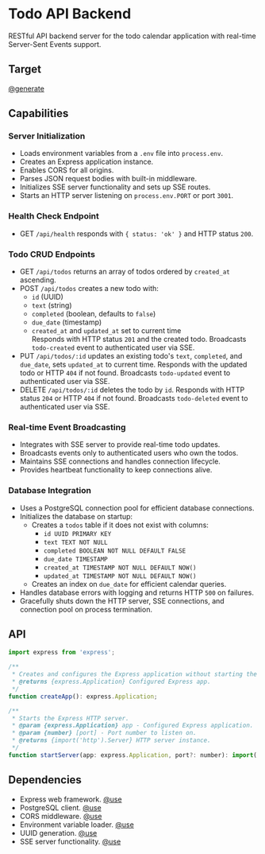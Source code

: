 # Todo API Backend

RESTful API backend server for the todo calendar application with real-time Server-Sent Events support.

## Target

[@generate](../src/server/index.js)

## Capabilities

### Server Initialization

- Loads environment variables from a `.env` file into `process.env`.  
- Creates an Express application instance.  
- Enables CORS for all origins.  
- Parses JSON request bodies with built-in middleware.  
- Initializes SSE server functionality and sets up SSE routes.
- Starts an HTTP server listening on `process.env.PORT` or port `3001`.  

### Health Check Endpoint

- GET `/api/health` responds with `{ status: 'ok' }` and HTTP status `200`.  

### Todo CRUD Endpoints

- GET `/api/todos` returns an array of todos ordered by `created_at` ascending.  
- POST `/api/todos` creates a new todo with:
  - `id` (UUID)
  - `text` (string)
  - `completed` (boolean, defaults to `false`)
  - `due_date` (timestamp)
  - `created_at` and `updated_at` set to current time  
  Responds with HTTP status `201` and the created todo.
  Broadcasts `todo-created` event to authenticated user via SSE.
- PUT `/api/todos/:id` updates an existing todo's `text`, `completed`, and `due_date`, sets `updated_at` to current time. Responds with the updated todo or HTTP `404` if not found.
  Broadcasts `todo-updated` event to authenticated user via SSE.
- DELETE `/api/todos/:id` deletes the todo by `id`. Responds with HTTP status `204` or HTTP `404` if not found.
  Broadcasts `todo-deleted` event to authenticated user via SSE.

### Real-time Event Broadcasting

- Integrates with SSE server to provide real-time todo updates.
- Broadcasts events only to authenticated users who own the todos.
- Maintains SSE connections and handles connection lifecycle.
- Provides heartbeat functionality to keep connections alive.

### Database Integration

- Uses a PostgreSQL connection pool for efficient database connections.  
- Initializes the database on startup:
  - Creates a `todos` table if it does not exist with columns:
    - `id UUID PRIMARY KEY`
    - `text TEXT NOT NULL`
    - `completed BOOLEAN NOT NULL DEFAULT FALSE`
    - `due_date TIMESTAMP`
    - `created_at TIMESTAMP NOT NULL DEFAULT NOW()`
    - `updated_at TIMESTAMP NOT NULL DEFAULT NOW()`
  - Creates an index on `due_date` for efficient calendar queries.  
- Handles database errors with logging and returns HTTP `500` on failures.  
- Gracefully shuts down the HTTP server, SSE connections, and connection pool on process termination.

## API

```javascript { .api }
import express from 'express';

/**
 * Creates and configures the Express application without starting the listener.
 * @returns {express.Application} Configured Express app.
 */
function createApp(): express.Application;

/**
 * Starts the Express HTTP server.
 * @param {express.Application} app - Configured Express application.
 * @param {number} [port] - Port number to listen on.
 * @returns {import('http').Server} HTTP server instance.
 */
function startServer(app: express.Application, port?: number): import('http').Server;
```

## Dependencies

- Express web framework. [@use](express)  
- PostgreSQL client. [@use](pg)  
- CORS middleware. [@use](cors)  
- Environment variable loader. [@use](dotenv)  
- UUID generation. [@use](uuid)
- SSE server functionality. [@use](./todo-sse-server.spec.md)